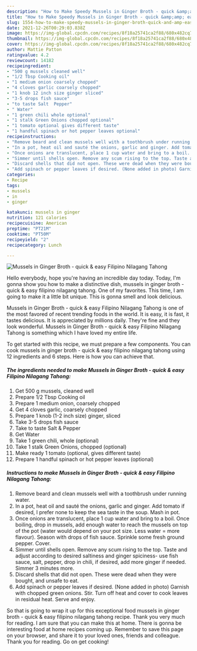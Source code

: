 ```yaml
---
description: "How to Make Speedy Mussels in Ginger Broth - quick &amp;amp; easy Filipino Nilagang Tahong"
title: "How to Make Speedy Mussels in Ginger Broth - quick &amp;amp; easy Filipino Nilagang Tahong"
slug: 1554-how-to-make-speedy-mussels-in-ginger-broth-quick-and-amp-easy-filipino-nilagang-tahong
date: 2021-12-26T00:29:03.838Z
image: https://img-global.cpcdn.com/recipes/8f18a25741ca2f88/680x482cq70/mussels-in-ginger-broth-quick-easy-filipino-nilagang-tahong-recipe-main-photo.jpg
thumbnail: https://img-global.cpcdn.com/recipes/8f18a25741ca2f88/680x482cq70/mussels-in-ginger-broth-quick-easy-filipino-nilagang-tahong-recipe-main-photo.jpg
cover: https://img-global.cpcdn.com/recipes/8f18a25741ca2f88/680x482cq70/mussels-in-ginger-broth-quick-easy-filipino-nilagang-tahong-recipe-main-photo.jpg
author: Mattie Patton
ratingvalue: 4.2
reviewcount: 14182
recipeingredient:
- "500 g mussels cleaned well"
- "1/2 Tbsp Cooking oil"
- "1 medium onion coarsely chopped"
- "4 cloves garlic coarsely chopped"
- "1 knob 12 inch size ginger sliced"
- "3-5 drops fish sauce"
- "to taste Salt  Pepper"
- " Water"
- "1 green chili whole optional"
- "1 stalk Green Onions chopped optional"
- "1 tomato optional gives different taste"
- "1 handful spinach or hot pepper leaves optional"
recipeinstructions:
- "Remove beard and clean mussels well with a toothbrush under running water."
- "In a pot, heat oil and sauté the onions, garlic and ginger. Add tomato if desired, I prefer none to keep the sea taste in the soup. Mash in pot."
- "Once onions are translucent, place 1 cup water and bring to a boil. Once boiling, drop in mussels, add enough water to reach the mussels on top of the pot (water would depend on your pot size. Less water = more flavour). Season with drops of fish sauce. Sprinkle some fresh ground pepper. Cover."
- "Simmer until shells open. Remove any scum rising to the top. Taste and adjust according to desired saltiness and ginger spiciness- use fish sauce, salt, pepper, drop in chili, if desired, add more ginger if needed. Simmer 3 minutes more."
- "Discard shells that did not open. These were dead when they were bought, and unsafe to eat."
- "Add spinach or pepper leaves if desired. (None added in photo) Garnish with chopped green onions. Stir. Turn off heat and cover to cook leaves in residual heat. Serve and enjoy."
categories:
- Recipe
tags:
- mussels
- in
- ginger

katakunci: mussels in ginger 
nutrition: 121 calories
recipecuisine: American
preptime: "PT21M"
cooktime: "PT50M"
recipeyield: "2"
recipecategory: Lunch

---
```



![Mussels in Ginger Broth - quick &amp; easy Filipino Nilagang Tahong](https://img-global.cpcdn.com/recipes/8f18a25741ca2f88/680x482cq70/mussels-in-ginger-broth-quick-easy-filipino-nilagang-tahong-recipe-main-photo.jpg)

Hello everybody, hope you're having an incredible day today. Today, I'm gonna show you how to make a distinctive dish, mussels in ginger broth - quick &amp; easy filipino nilagang tahong. One of my favorites. This time, I am going to make it a little bit unique. This is gonna smell and look delicious.



Mussels in Ginger Broth - quick &amp; easy Filipino Nilagang Tahong is one of the most favored of recent trending foods in the world. It is easy, it is fast, it tastes delicious. It is appreciated by millions daily. They're fine and they look wonderful. Mussels in Ginger Broth - quick &amp; easy Filipino Nilagang Tahong is something which I have loved my entire life.


To get started with this recipe, we must prepare a few components. You can cook mussels in ginger broth - quick &amp; easy filipino nilagang tahong using 12 ingredients and 6 steps. Here is how you can achieve that.

<!--inarticleads1-->

##### The ingredients needed to make Mussels in Ginger Broth - quick &amp; easy Filipino Nilagang Tahong:

1. Get 500 g mussels, cleaned well
1. Prepare 1/2 Tbsp Cooking oil
1. Prepare 1 medium onion, coarsely chopped
1. Get 4 cloves garlic, coarsely chopped
1. Prepare 1 knob (1-2 inch size) ginger, sliced
1. Take 3-5 drops fish sauce
1. Take to taste Salt &amp; Pepper
1. Get  Water
1. Take 1 green chili, whole (optional)
1. Take 1 stalk Green Onions, chopped (optional)
1. Make ready 1 tomato (optional, gives different taste)
1. Prepare 1 handful spinach or hot pepper leaves (optional)




<!--inarticleads2-->

##### Instructions to make Mussels in Ginger Broth - quick &amp; easy Filipino Nilagang Tahong:

1. Remove beard and clean mussels well with a toothbrush under running water.
1. In a pot, heat oil and sauté the onions, garlic and ginger. Add tomato if desired, I prefer none to keep the sea taste in the soup. Mash in pot.
1. Once onions are translucent, place 1 cup water and bring to a boil. Once boiling, drop in mussels, add enough water to reach the mussels on top of the pot (water would depend on your pot size. Less water = more flavour). Season with drops of fish sauce. Sprinkle some fresh ground pepper. Cover.
1. Simmer until shells open. Remove any scum rising to the top. Taste and adjust according to desired saltiness and ginger spiciness- use fish sauce, salt, pepper, drop in chili, if desired, add more ginger if needed. Simmer 3 minutes more.
1. Discard shells that did not open. These were dead when they were bought, and unsafe to eat.
1. Add spinach or pepper leaves if desired. (None added in photo) Garnish with chopped green onions. Stir. Turn off heat and cover to cook leaves in residual heat. Serve and enjoy.




So that is going to wrap it up for this exceptional food mussels in ginger broth - quick &amp; easy filipino nilagang tahong recipe. Thank you very much for reading. I am sure that you can make this at home. There is gonna be interesting food at home recipes coming up. Remember to save this page on your browser, and share it to your loved ones, friends and colleague. Thank you for reading. Go on get cooking!
